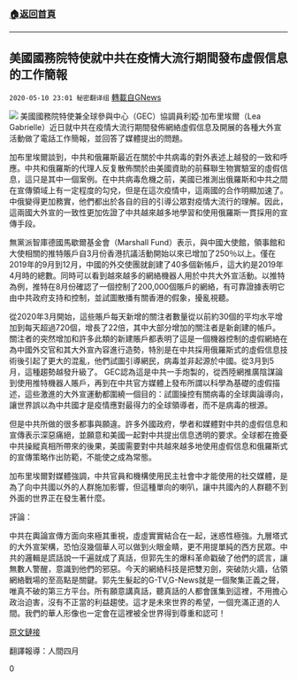 ###  [:house:返回首頁](https://github.com/ourhimalayas/txt)
---

## 美國國務院特使就中共在疫情大流行期間發布虛假信息的工作簡報
`2020-05-10 23:01 秘密翻译组` [轉載自GNews](https://gnews.org/zh-hant/199749/)

![](https://s3.amazonaws.com/gnews-media-offload/wp-content/uploads/2020/05/10225643/Picture-1-117.png)
美國國務院特使兼全球參與中心（GEC）協調員利婭·加布里埃爾（Lea Gabrielle）近日就中共在疫情大流行期間發佈網絡虛假信息及開展的各種大外宣活動做了電話工作簡報，並回答了媒體提出的問題。

加布里埃爾談到，中共和俄羅斯最近在關於中共病毒的對外表述上越發的一致和呼應。中共和俄羅斯的代理人反复散佈關於由美國資助的前蘇聯生物實驗室的虛假信息，這只是其中一個案例。在中共病毒危機之前，美國已推測出俄羅斯和中共之間在宣傳領域上有一定程度的勾兌，但是在這次疫情中，這兩國的合作明顯加速了。中俄變得更加務實，他們都出於各自的目的引導公眾對疫情大流行的理解。因此，這兩國大外宣的一致性更加佐證了中共越來越多地學習和使用俄羅斯一貫採用的宣傳手段。

無黨派智庫德國馬歇爾基金會（Marshall Fund）表示，與中國大使館，領事館和大使相關的推特賬戶自3月份香港抗議活動開始以來已增加了250％以上。僅在2019年的9月到12月，中國的外交使團就創建了40多個新帳戶，這大約是2019年4月時的總數。同時可以看到越來越多的網絡機器人用於中共大外宣活動。以推特為例，推特在8月份確認了一個控制了200,000個賬戶的網絡，有可靠證據表明它由中共政府支持和控制，並試圖散播有關香港的假象，擾亂視聽。

從2020年3月開始，這些賬戶每天新增的關注者數量從以前約30個的平均水平增加到每天超過720個，增長了22倍，其中大部分增加的關注者是新創建的帳戶。關注者的突然增加和許多此類的新建賬戶都表明了這是一個機器控制的虛假網絡在為中國外交官和其大外宣內容進行造勢，特別是在中共採用俄羅斯式的虛假信息技術後引起了更大的混亂，他們試圖引導網民，病毒並非起源於中國。從3月到5月，這種趨勢越發升級了。 GEC認為這是中共一手炮製的，從西陸網推廣陰謀論到使用推特機器人賬戶，再到在中共官方媒體上發布所謂以科學為基礎的虛假描述，這些激進的大外宣運動都圍繞一個目的：試圖操控有關病毒的全球輿論導向，讓世界誤以為中共國才是疫情應對最得力的全球領導者，而不是病毒的根源。

但是中共所做的很多都事與願違。許多外國政府，學者和媒體對中共的虛假信息和宣傳表示深惡痛絕，並願意和美國一起對中共提出信息透明的要求。全球都在擔憂中共操縱真相所帶來的後果，美國需要對中共越來越多地使用虛假信息和俄羅斯式的宣傳策略作出防範，不能使之成為常態。

加布里埃爾對媒體強調，中共官員和機構使用民主社會中才能使用的社交媒體，是為了向中共國以外的人群施加影響，但這種單向的喇叭，讓中共國內的人群聽不到外面的世界正在發生著什麼。

評論：

中共在輿論宣傳方面向來極其重視，虛虛實實結合在一起，迷惑性極強。九層塔式的大外宣架構，恐怕沒幾個華人可以做到火眼金睛，更不用提單純的西方民眾。中共的邏輯是謊話說一千遍就成了真話，但郭先生的爆料革命戳破了他們的謊言，讓無數人警醒，意識到他們的邪惡。今天的網絡科技是把雙刃劍，突破防火牆，佔領網絡戰場的至高點是關鍵。郭先生髮起的G-TV,G-News就是一個聚集正義之聲，唯真不破的第三方平台。所有願意講真話，聽真話的人都會匯集到這裡，不用擔心政治迫害，沒有不正當的利益趨使。這才是未來世界的希望，一個充滿正道的人間。我們的華人形像也一定會在這裡被全世界得到尊重和認可！

[原文鏈接](https://www.state.gov/briefing-with-special-envoy-lea-gabrielle-global-engagement-center-update-on-prc-efforts-to-push-disinformation-and-propaganda-around-covid/)

翻譯報導：人間四月

0
